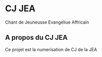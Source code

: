 # CJ JEA

Chant de Jeuneusse Evangeliue Affricain
## A propos du  CJ JEA

Ce projet est la numerisation de CJ de la JEA

